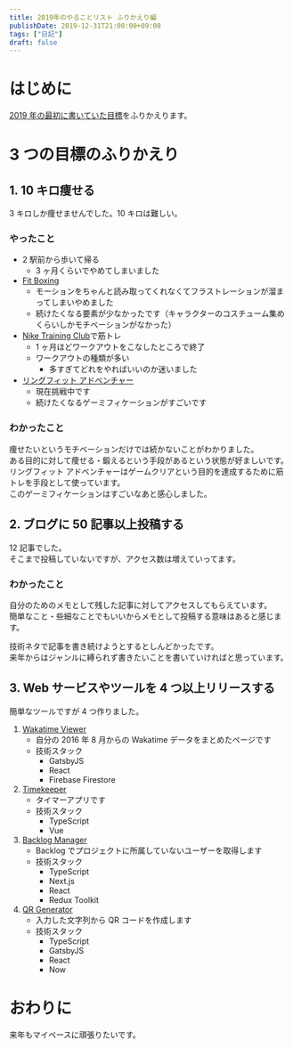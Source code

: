 ```yaml
---
title: 2019年のやることリスト ふりかえり編
publishDate: 2019-12-31T21:00:00+09:00
tags: ["日記"]
draft: false
---
```


# はじめに

[2019 年の最初に書いていた目標](/2019/02/28/2019-todo/)をふりかえります。

# 3 つの目標のふりかえり

## 1. 10 キロ痩せる

3 キロしか痩せませんでした。10 キロは難しい。

### やったこと

- 2 駅前から歩いて帰る
  - 3 ヶ月くらいでやめてしまいました
- [Fit Boxing](https://fitboxing.net/)
  - モーションをちゃんと読み取ってくれなくてフラストレーションが溜まってしまいやめました
  - 続けたくなる要素が少なかったです（キャラクターのコスチューム集めくらいしかモチベーションがなかった）
- [Nike Training Club](https://apps.apple.com/jp/app/nike-training-club/id301521403)で筋トレ
  - 1 ヶ月ほどワークアウトをこなしたところで終了
  - ワークアウトの種類が多い
    - 多すぎてどれをやればいいのか迷いました
- [リングフィット アドベンチャー](https://www.nintendo.co.jp/ring/)
  - 現在挑戦中です
  - 続けたくなるゲーミフィケーションがすごいです

### わかったこと

痩せたいというモチベーションだけでは続かないことがわかりました。  
ある目的に対して痩せる・鍛えるという手段があるという状態が好ましいです。  
リングフィット アドベンチャーはゲームクリアという目的を達成するために筋トレを手段として使っています。  
このゲーミフィケーションはすごいなあと感心しました。

## 2. ブログに 50 記事以上投稿する

12 記事でした。  
そこまで投稿していないですが、アクセス数は増えていってます。

### わかったこと

自分のためのメモとして残した記事に対してアクセスしてもらえています。  
簡単なこと・些細なことでもいいからメモとして投稿する意味はあると感じます。

技術ネタで記事を書き続けようとするとしんどかったです。  
来年からはジャンルに縛られず書きたいことを書いていければと思っています。

## 3. Web サービスやツールを 4 つ以上リリースする

簡単なツールですが 4 つ作りました。

1. [Wakatime Viewer](https://7010-wakatime.netlify.com/)
   - 自分の 2016 年 8 月からの Wakatime データをまとめたページです
   - 技術スタック
     - GatsbyJS
     - React
     - Firebase Firestore
2. [Timekeeper](https://timekeeper.now.sh)
   - タイマーアプリです
   - 技術スタック
     - TypeScript
     - Vue
3. [Backlog Manager](https://backlog-manager.now.sh/)
   - Backlog でプロジェクトに所属していないユーザーを取得します
   - 技術スタック
     - TypeScript
     - Next.js
     - React
     - Redux Toolkit
4. [QR Generator](https://qr-generate.now.sh)
   - 入力した文字列から QR コードを作成します
   - 技術スタック
     - TypeScript
     - GatsbyJS
     - React
     - Now

# おわりに

来年もマイペースに頑張りたいです。
